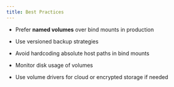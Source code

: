 ```yaml
---
title: Best Practices
---
```


- Prefer **named volumes** over bind mounts in production

- Use versioned backup strategies

- Avoid hardcoding absolute host paths in bind mounts

- Monitor disk usage of volumes

- Use volume drivers for cloud or encrypted storage if needed
